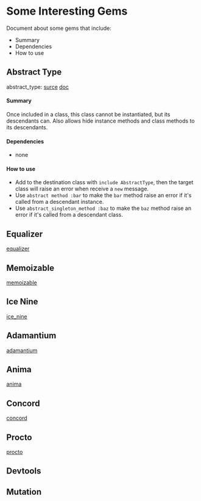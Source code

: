 # Some Interesting Gems

Document about some gems that include:

* Summary
* Dependencies
* How to use

## Abstract Type

abstract_type:
[surce](https://github.com/dkubb/abstract_type)
[doc](http://www.rubydoc.info/gems/abstract_class/1.0.1)

#### Summary

Once included in a class, this class cannot be instantiated, but its descendants can. Also allows hide instance methods and class methods to its descendants.

#### Dependencies

* none

#### How to use

* Add to the destination class with `include AbstractType`, then the target class will raise an error when receive a `new` message.
* Use `abstract method :bar` to make the `bar` method raise an error if it's called from a descendant instance.
* Use `abstract_singleton_method :baz` to make the `baz` method raise an error if it's called from a descendant class.

## Equalizer

[equalizer](https://github.com/dkubb/equalizer)

## Memoizable

[memoizable](https://github.com/dkubb/memoizable)

## Ice Nine

[ice_nine](https://github.com/dkubb/ice_nine)

## Adamantium

[adamantium](https://github.com/dkubb/adamantium)

## Anima

[anima](https://github.com/mbj/anima)

## Concord

[concord](https://github.com/mbj/concord)

## Procto

[procto](https://github.com/snusnu/procto)

## Devtools

## Mutation
